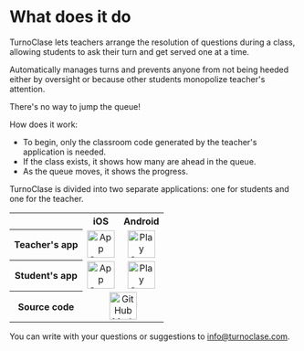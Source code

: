 # What does it do

TurnoClase lets teachers arrange the resolution of questions during a class, allowing students to ask their turn and get served one at a time.

Automatically manages turns and prevents anyone from not being heeded either by oversight or because other students monopolize teacher's attention.

There's no way to jump the queue!

How does it work:

- To begin, only the classroom code generated by the teacher's application is needed.
- If the class exists, it shows how many are ahead in the queue.
- As the queue moves, it shows the progress.

TurnoClase is divided into two separate applications: one for students and one for the teacher.

<table>
<tbody>
<tr>
<th> </th>
<th style="text-align: center;">iOS</th>
<th style="text-align: center;">Android</th>
</tr>
<tr>
<th style="text-align: center;">Teacher's app</th>
<td style="text-align: center;"><a href="https://apps.apple.com/us/app/turnoclase-teacher/id1016192152?ls=1" target="_blank"><img style="height: 48px;" src="/images/badge_appstore-lrg-en.svg" alt="App Store Logo" height="48" /></a></td>
<td style="text-align: center;"><a href="https://play.google.com/store/apps/details?id=com.jaureguialzo.turnoclaseprofesor" target="_blank"><img style="height: 48px;" src="/images/en_get.svg" alt="Play Store Logo" height="48" /></a></td>
</tr>
<tr>
<th style="text-align: center;">Student's app</th>
<td style="text-align: center;"><a href="https://apps.apple.com/us/app/turnoclase/id1016190896?ls=1" target="_blank"><img style="height: 48px;" src="/images/badge_appstore-lrg-en.svg" alt="App Store Logo" height="48" /></a></td>
<td style="text-align: center;"><a href="https://play.google.com/store/apps/details?id=com.jaureguialzo.turnoclase" target="_blank"><img style="height: 48px;" src="/images/en_get.svg" alt="Play Store Logo" height="48" /></a></td>
</tr>
<tr>
<th style="text-align: center;">Source code</th>
<td style="text-align: center;" colspan="2"><a href="https://github.com/ijaureguialzo/turnoclase" target="_blank"><img style="height: 48px;" src="/images/GitHub-Mark.svg" alt="GitHub Mark" height="48" /></a></td>
</tr>
</tbody>
</table>

You can write with your questions or suggestions to [info@turnoclase.com](mailto:info@turnoclase.com).
